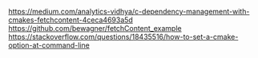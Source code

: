 https://medium.com/analytics-vidhya/c-dependency-management-with-cmakes-fetchcontent-4ceca4693a5d
https://github.com/bewagner/fetchContent_example
https://stackoverflow.com/questions/18435516/how-to-set-a-cmake-option-at-command-line








